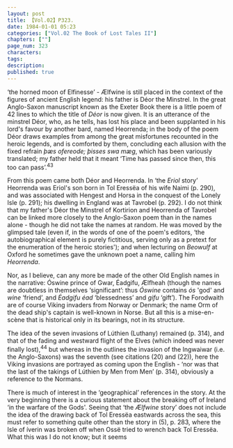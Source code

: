 ```yaml
---
layout: post
title: 【Vol.02】P323.
date: 1984-01-01 05:23
categories: ["Vol.02 The Book of Lost Tales II"]
chapters: [""]
page_num: 323
characters: 
tags: 
description: 
published: true
---
```


<p style="text-indent: 0;">
‘the horned moon of Elfinesse’ - Ælfwine is still placed in the context of the figures of ancient English legend: his father is Déor the Minstrel. In the great Anglo-Saxon manuscript known as the Exeter Book there is a little poem of 42 lines to which the title of <I>Déor</I> is now given. It is an utterance of the minstrel Déor, who, as he tells, has lost his place and been supplanted in his lord's favour by another bard, named Heorrenda; in the body of the poem Déor draws examples from among the great misfortunes recounted in the heroic legends, and is comforted by them, concluding each allusion with the fixed refrain <I>þæs ofereode; þisses swa mæg</I>, which has been variously translated; my father held that it meant ‘Time has passed since then, this too can pass’.<SUP>43</SUP>
</p>

From this poem came both Déor and Heorrenda. In ‘the <I>Eriol</I> story’ Heorrenda was Eriol's son born in Tol Eressëa of his wife Naimi (p. 290), and was associated with Hengest and Horsa in the conquest of the Lonely Isle (p. 291); his dwelling in England was at Tavrobel (p. 292). I do not think that my father's Déor the Minstrel of Kortirion and Heorrenda of Tavrobel can be linked more closely to the Anglo-Saxon poem than in the names alone - though he did not take the names at random. He was moved by the glimpsed tale (even if, in the words of one of the poem's editors, ‘the autobiographical element is purely fictitious, serving only as a pretext for the enumeration of the heroic stories'); and when lecturing on <I>Beowulf</I> at Oxford he sometimes gave the unknown poet a name, calling him <I>Heorrenda</I>.

Nor, as I believe, can any more be made of the other Old English names in the narrative: Óswine prince of Gwar, Éadgifu, Ælfheah (though the names are doubtless in themselves ‘significant’: thus <I>Óswine</I> contains <I>ós</I> 'god' and <I>wine</I> ‘friend’, and <I>Éadgifu éad</I> ‘blessedness’ and <I>gifu</I> ‘gift’). The Forodwaith are of course Viking invaders from Norway or Denmark; the name Orm of the dead ship's captain is well-known in Norse. But all this is a mise-en-scène that is historical only in its bearings, not in its structure.

The idea of the seven invasions of Lúthien (Luthany) remained (p. 314), and that of the fading and westward flight of the Elves (which indeed was never finally lost),<SUP>44</SUP> but whereas in the outlines the invasion of the Ingwaiwar (i.e. the Anglo-Saxons) was the seventh (see citations (20) and (22)), here the Viking invasions are portrayed as coming upon the English - ‘nor was that the last of the takings of Lúthien by Men from Men’ (p. 314), obviously a reference to the Normans.

There is much of interest in the ‘geographical’ references in the story. At the very beginning there is a curious statement about the breaking off of Ireland ‘in the warfare of the Gods'. Seeing that ‘the <I>Ælfwine</I> story’ does not include the idea of the drawing back of Tol Eressëa eastwards across the sea, this must refer to something quite other than the story in (5), p. 283, where the Isle of íverin was broken off when Ossë tried to wrench back Tol Eressëa. What this was I do not know; but it seems

